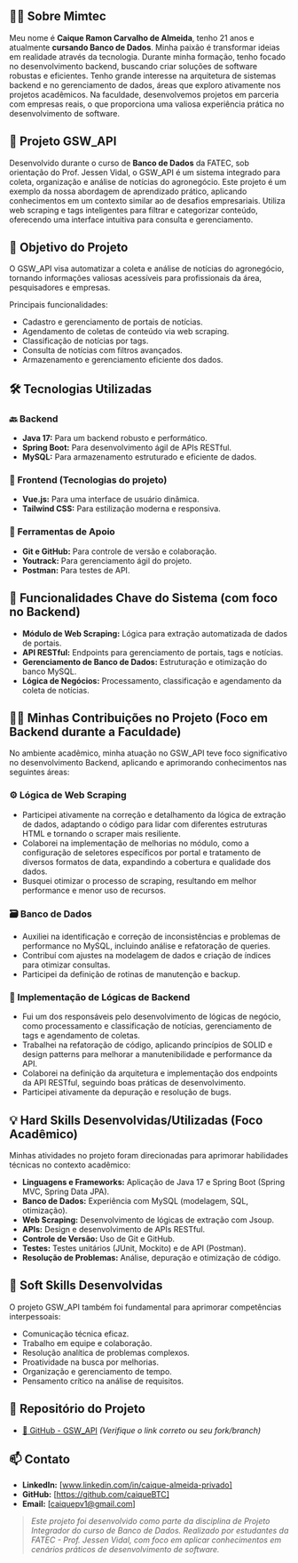 ## 👨‍💻 Sobre Mimtec

Meu nome é **Caique Ramon Carvalho de Almeida**, tenho 21 anos e atualmente **cursando Banco de Dados**. Minha paixão é transformar ideias em realidade através da tecnologia. Durante minha formação, tenho focado no desenvolvimento backend, buscando criar soluções de software robustas e eficientes. Tenho grande interesse na arquitetura de sistemas backend e no gerenciamento de dados, áreas que exploro ativamente nos projetos acadêmicos. Na faculdade, desenvolvemos projetos em parceria com empresas reais, o que proporciona uma valiosa experiência prática no desenvolvimento de software.

## 🌱 Projeto GSW_API

Desenvolvido durante o curso de **Banco de Dados** da FATEC, sob orientação do Prof. Jessen Vidal, o GSW_API é um sistema integrado para coleta, organização e análise de notícias do agronegócio. Este projeto é um exemplo da nossa abordagem de aprendizado prático, aplicando conhecimentos em um contexto similar ao de desafios empresariais. Utiliza web scraping e tags inteligentes para filtrar e categorizar conteúdo, oferecendo uma interface intuitiva para consulta e gerenciamento.

## 🎯 Objetivo do Projeto

O GSW_API visa automatizar a coleta e análise de notícias do agronegócio, tornando informações valiosas acessíveis para profissionais da área, pesquisadores e empresas.

Principais funcionalidades:

* Cadastro e gerenciamento de portais de notícias.
* Agendamento de coletas de conteúdo via web scraping.
* Classificação de notícias por tags.
* Consulta de notícias com filtros avançados.
* Armazenamento e gerenciamento eficiente dos dados.

## 🛠️ Tecnologias Utilizadas

### 🔙 Backend
* **Java 17:** Para um backend robusto e performático.
* **Spring Boot:** Para desenvolvimento ágil de APIs RESTful.
* **MySQL:** Para armazenamento estruturado e eficiente de dados.

### 🎨 Frontend (Tecnologias do projeto)
* **Vue.js:** Para uma interface de usuário dinâmica.
* **Tailwind CSS:** Para estilização moderna e responsiva.

### 🧰 Ferramentas de Apoio
* **Git e GitHub:** Para controle de versão e colaboração.
* **Youtrack:** Para gerenciamento ágil do projeto.
* **Postman:** Para testes de API.

## 🚀 Funcionalidades Chave do Sistema (com foco no Backend)

* **Módulo de Web Scraping:** Lógica para extração automatizada de dados de portais.
* **API RESTful:** Endpoints para gerenciamento de portais, tags e notícias.
* **Gerenciamento de Banco de Dados:** Estruturação e otimização do banco MySQL.
* **Lógica de Negócios:** Processamento, classificação e agendamento da coleta de notícias.

## 👨‍💻 Minhas Contribuições no Projeto (Foco em Backend durante a Faculdade)

No ambiente acadêmico, minha atuação no GSW_API teve foco significativo no desenvolvimento Backend, aplicando e aprimorando conhecimentos nas seguintes áreas:

### ⚙️ Lógica de Web Scraping
* Participei ativamente na correção e detalhamento da lógica de extração de dados, adaptando o código para lidar com diferentes estruturas HTML e tornando o scraper mais resiliente.
* Colaborei na implementação de melhorias no módulo, como a configuração de seletores específicos por portal e tratamento de diversos formatos de data, expandindo a cobertura e qualidade dos dados.
* Busquei otimizar o processo de scraping, resultando em melhor performance e menor uso de recursos.

### 🗃️ Banco de Dados
* Auxiliei na identificação e correção de inconsistências e problemas de performance no MySQL, incluindo análise e refatoração de queries.
* Contribuí com ajustes na modelagem de dados e criação de índices para otimizar consultas.
* Participei da definição de rotinas de manutenção e backup.

### 🧩 Implementação de Lógicas de Backend
* Fui um dos responsáveis pelo desenvolvimento de lógicas de negócio, como processamento e classificação de notícias, gerenciamento de tags e agendamento de coletas.
* Trabalhei na refatoração de código, aplicando princípios de SOLID e design patterns para melhorar a manutenibilidade e performance da API.
* Colaborei na definição da arquitetura e implementação dos endpoints da API RESTful, seguindo boas práticas de desenvolvimento.
* Participei ativamente da depuração e resolução de bugs.

## 💡 Hard Skills Desenvolvidas/Utilizadas (Foco Acadêmico)

Minhas atividades no projeto foram direcionadas para aprimorar habilidades técnicas no contexto acadêmico:

* **Linguagens e Frameworks:** Aplicação de Java 17 e Spring Boot (Spring MVC, Spring Data JPA).
* **Banco de Dados:** Experiência com MySQL (modelagem, SQL, otimização).
* **Web Scraping:** Desenvolvimento de lógicas de extração com Jsoup.
* **APIs:** Design e desenvolvimento de APIs RESTful.
* **Controle de Versão:** Uso de Git e GitHub.
* **Testes:** Testes unitários (JUnit, Mockito) e de API (Postman).
* **Resolução de Problemas:** Análise, depuração e otimização de código.

## 🤝 Soft Skills Desenvolvidas

O projeto GSW_API também foi fundamental para aprimorar competências interpessoais:

* Comunicação técnica eficaz.
* Trabalho em equipe e colaboração.
* Resolução analítica de problemas complexos.
* Proatividade na busca por melhorias.
* Organização e gerenciamento de tempo.
* Pensamento crítico na análise de requisitos.

## 🔗 Repositório do Projeto

* [🔗 GitHub - GSW_API](https://github.com/FatecCoderHood/GSW_API) *(Verifique o link correto ou seu fork/branch)*

## 📫 Contato

* **LinkedIn:** \[www.linkedin.com/in/caique-almeida-privado]
* **GitHub:** \[https://github.com/caiqueBTC]
* **Email:** \[caiquepv1@gmail.com]

> *Este projeto foi desenvolvido como parte da disciplina de Projeto Integrador do curso de Banco de Dados. Realizado por estudantes da FATEC - Prof. Jessen Vidal, com foco em aplicar conhecimentos em cenários práticos de desenvolvimento de software.*